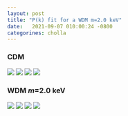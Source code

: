 ```yaml
---
layout: post
title: "P(k) fit for a WDM m=2.0 keV"
date:   2021-09-07 010:00:24 -0800
categorines: cholla
---
```




### CDM


<img src="{{ site.url }}assets/images/flux_ps_boera.png"> 

<img src="{{ site.url }}assets/images/flux_ps_difference_boera.png"> 

<img src="{{ site.url }}assets/images/fig_T0_fit_to_boera.png"> 

<img src="{{ site.url }}assets/images/fig_tau_HI_fit_to_boera_wdm.png">



### WDM $m$=2.0 keV


<img src="{{ site.url }}assets/images/flux_ps_wdm_2.0.png"> 

<img src="{{ site.url }}assets/images/flux_ps_difference_wdm_2.0.png"> 

<img src="{{ site.url }}assets/images/fig_T0_fit_to_boera_wdm_2.0.png"> 

<img src="{{ site.url }}assets/images/fig_tau_HI_fit_to_boera_wdm_2.0.png"> 

